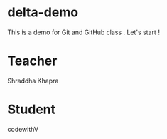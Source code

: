 # delta-demo
This is a demo for Git and  GitHub class . Let's start !

# Teacher 
Shraddha Khapra

# Student
codewithV